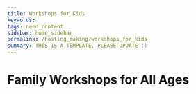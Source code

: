 ```yaml
---
title: Workshops for Kids
keywords: 
tags: need_content
sidebar: home_sidebar
permalink: /hosting_making/workshops_for_kids
summary: THIS IS A TEMPLATE, PLEASE UPDATE :)
---
```


# Family Workshops for All Ages
